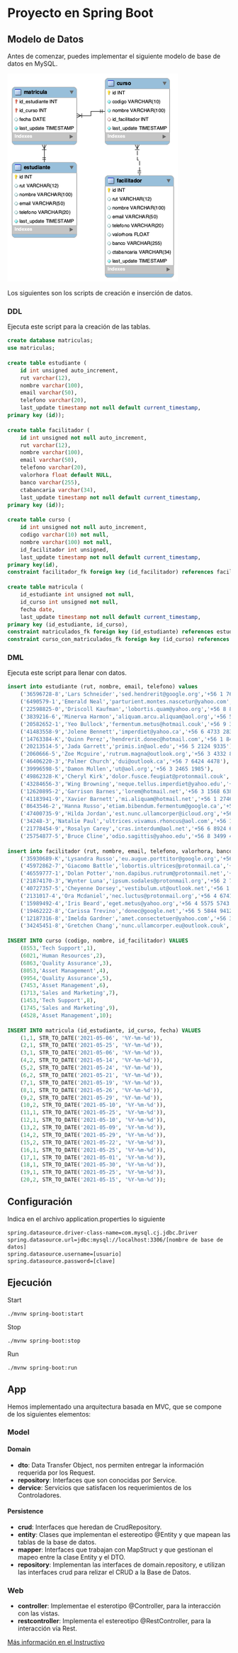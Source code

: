# Proyecto en Spring Boot

## Modelo de Datos
Antes de comenzar, puedes implementar el siguiente modelo de base de datos en MySQL.

![](/img/modelomatriculas.png "Modelo de Datos")

Los siguientes son los scripts de creación e inserción de datos.

### DDL
Ejecuta este script para la creación de las tablas.
```sql
create database matriculas;
use matriculas;

create table estudiante (
    id int unsigned auto_increment,
    rut varchar(12),
    nombre varchar(100),
    email varchar(50),
    telefono varchar(20),
    last_update timestamp not null default current_timestamp,
primary key (id));

create table facilitador (
    id int unsigned not null auto_increment,
    rut varchar(12),    
    nombre varchar(100),    
    email varchar(50),    
    telefono varchar(20),    
    valorhora float default NULL,    
    banco varchar(255),    
    ctabancaria varchar(34),    
    last_update timestamp not null default current_timestamp,    
primary key (id));

create table curso (
    id int unsigned not null auto_increment,
    codigo varchar(10) not null,    
    nombre varchar(100) not null,    
    id_facilitador int unsigned,    
    last_update timestamp not null default current_timestamp,    
primary key(id),   
constraint facilitador_fk foreign key (id_facilitador) references facilitador(id) on delete restrict);

create table matricula (
    id_estudiante int unsigned not null,
    id_curso int unsigned not null,
    fecha date,
    last_update timestamp not null default current_timestamp,    
primary key (id_estudiante, id_curso),    
constraint matriculados_fk foreign key (id_estudiante) references estudiante(id) on delete restrict,    
constraint curso_con_matriculados_fk foreign key (id_curso) references curso(id) on delete restrict);
```
### DML
Ejecuta este script para llenar con datos.
```sql
insert into estudiante (rut, nombre, email, telefono) values 
    ('36596728-8','Lars Schneider','sed.hendrerit@google.org','+56 1 7623 5725'),  
    ('6490579-1','Emerald Neal','parturient.montes.nascetur@yahoo.com','+56 6 8693 3591'),  
    ('22598825-0','Driscoll Kaufman','lobortis.quam@yahoo.org','+56 8 8859 6556'),  
    ('3839216-6','Minerva Harmon','aliquam.arcu.aliquam@aol.org','+56 5 6764 6329'),  
    ('20582652-1','Yeo Bullock','fermentum.metus@hotmail.couk','+56 9 3616 2762'),  
    ('41483558-9','Jolene Bennett','imperdiet@yahoo.ca','+56 6 4733 2833'),  
    ('14763384-K','Quinn Perez','hendrerit.donec@hotmail.com','+56 1 8423 6656'),  
    ('20213514-5','Jada Garrett','primis.in@aol.edu','+56 5 2124 9335'),  
    ('2060666-5','Zoe Mcguire','rutrum.magna@outlook.org','+56 3 4332 8474'),  
    ('46406220-3','Palmer Church','dui@outlook.ca','+56 7 6424 4478'),  
    ('39996598-5','Damon Mullen','ut@aol.org','+56 3 2465 1985'),  
    ('49862328-K','Cheryl Kirk','dolor.fusce.feugiat@protonmail.couk','+56 2 3734 5529'), 
    ('43284656-3','Wing Browning','neque.tellus.imperdiet@yahoo.edu','+56 8 6337 7348'),  
    ('12620895-2','Garrison Barnes','lorem@hotmail.net','+56 3 1568 6384'),  
    ('41183941-9','Xavier Barnett','mi.aliquam@hotmail.net','+56 1 2746 4825'),  
    ('8643546-2','Hanna Russo','etiam.bibendum.fermentum@google.ca','+56 5 7487 3765'), 
    ('47400735-9','Hilda Jordan','est.nunc.ullamcorper@icloud.org','+56 6 6371 1876'),  
    ('34248-3','Natalie Paul','ultrices.vivamus.rhoncus@aol.com','+56 1 2923 6528'),  
    ('21778454-9','Rosalyn Carey','cras.interdum@aol.net','+56 6 8924 6597'),  
    ('25754877-5','Bruce Cline','odio.sagittis@yahoo.edu','+56 8 3499 4977');

insert into facilitador (rut, nombre, email, telefono, valorhora, banco, ctabancaria) values
    ('35930689-K','Lysandra Russo','eu.augue.porttitor@google.org','+56 2 2332 2686', 41.03,'Et Magna Praesent Inc.','ES8936232360318702725231'),  
    ('45972862-7','Giacomo Battle','lobortis.ultrices@protonmail.ca','+56 3 7491 2588', 28.12,'Donec Tincidunt Corporation','GL3908838962031128'),  
    ('46559777-1','Dolan Potter','non.dapibus.rutrum@protonmail.net','+56 3 5532 4294', 94.24,'Maecenas Libero Foundation','BG82XGSR17991586542355'),  
    ('21874170-3','Wynter Luna','ipsum.sodales@protonmail.org','+56 2 7472 2444', 70.33,'Elementum At Institute','SK2161840162640586711280'),  
    ('40727357-5','Cheyenne Dorsey','vestibulum.ut@outlook.net','+56 1 4672 6694', 77.21,'Sollicitudin Commodo Ipsum Company','DO26234865975122724417837163'),  
    ('2131017-4','Ora Mcdaniel','nec.luctus@protonmail.org','+56 4 6741 9512', 81.12,'Fusce Dolor Quam Incorporated','FI0604269745520626'),  
    ('15989492-4','Iris Beard','eget.metus@yahoo.org','+56 4 5575 5743', 60.13,'Vitae Limited','MR4632875136714720710161125'),  
    ('19462222-8','Carissa Trevino','donec@google.net','+56 5 5844 9412', 67.74,'Laoreet Ipsum Foundation','SI92137312556177276'), 
    ('12187316-8','Imelda Gardner','amet.consectetuer@yahoo.com','+56 3 8235 6689', 40.91,'Quisque Limited','CR5897824843014557287'),  
    ('34245451-8','Gretchen Chang','nunc.ullamcorper.eu@outlook.couk','+56 4 4688 5166', 4.58,'Cras LLC','LV63UKUJ7284825183662');

INSERT INTO curso (codigo, nombre, id_facilitador) VALUES  
    (8553,'Tech Support',1),  
    (6021,'Human Resources',2),  
    (6863,'Quality Assurance',3),  
    (8053,'Asset Management',4),  
    (9954,'Quality Assurance',5),  
    (7453,'Asset Management',6), 
    (1713,'Sales and Marketing',7),  
    (1453,'Tech Support',8),  
    (1745,'Sales and Marketing',9),  
    (4528,'Asset Management',10);

INSERT INTO matricula (id_estudiante, id_curso, fecha) VALUES
    (1,1, STR_TO_DATE('2021-05-06', '%Y-%m-%d')),  
    (2,1, STR_TO_DATE('2021-05-25', '%Y-%m-%d')),  
    (3,1, STR_TO_DATE('2021-05-06', '%Y-%m-%d')),  
    (4,2, STR_TO_DATE('2021-05-14', '%Y-%m-%d')),  
    (5,2, STR_TO_DATE('2021-05-24', '%Y-%m-%d')),  
    (6,2, STR_TO_DATE('2021-05-21', '%Y-%m-%d')),  
    (7,1, STR_TO_DATE('2021-05-19', '%Y-%m-%d')),  
    (8,1, STR_TO_DATE('2021-05-26', '%Y-%m-%d')),  
    (9,2, STR_TO_DATE('2021-05-29', '%Y-%m-%d')),  
    (10,2, STR_TO_DATE('2021-05-10', '%Y-%m-%d')),  
    (11,1, STR_TO_DATE('2021-05-25', '%Y-%m-%d')),  
    (12,1, STR_TO_DATE('2021-05-10', '%Y-%m-%d')),  
    (13,2, STR_TO_DATE('2021-05-09', '%Y-%m-%d')),  
    (14,2, STR_TO_DATE('2021-05-29', '%Y-%m-%d')),  
    (15,2, STR_TO_DATE('2021-05-22', '%Y-%m-%d')),  
    (16,1, STR_TO_DATE('2021-05-25', '%Y-%m-%d')),  
    (17,1, STR_TO_DATE('2021-05-01', '%Y-%m-%d')),  
    (18,1, STR_TO_DATE('2021-05-30', '%Y-%m-%d')),  
    (19,1, STR_TO_DATE('2021-05-25', '%Y-%m-%d')), 
    (20,2, STR_TO_DATE('2021-05-15', '%Y-%m-%d'));
```

## Configuración
Indica en el archivo application.properties lo siguiente

```properties
spring.datasource.driver-class-name=com.mysql.cj.jdbc.Driver
spring.datasource.url=jdbc:mysql://localhost:3306/[nombre de base de datos]
spring.datasource.username=[usuario]
spring.datasource.password=[clave]
```

## Ejecución

Start

```shell
./mvnw spring-boot:start
```

Stop

```shell
./mvnw spring-boot:stop
```
Run

```shell
./mvnw spring-boot:run
```
## App
Hemos implementado una arquitectura basada en MVC, que se compone de los siguientes elementos:
### Model
#### Domain
- **dto**: Data Transfer Object, nos permiten entregar la información requerida por los Request.
- **repository**: Interfaces que son conocidas por Service.
- **dervice**: Servicios que satisfacen los requerimientos de los Controladores.
#### Persistence
- **crud**: Interfaces que heredan de CrudRepository.
- **entity**: Clases que implementan el estereotipo @Entity y que mapean las tablas de la base de datos.
- **mapper**: Interfaces que trabajan con MapStruct y que gestionan el mapeo entre la clase Entity y el DTO.
- **repository**: Implementan las interfaces de domain.repository, e utilizan las interfaces crud para relizar el CRUD a la Base de Datos.
### Web
- **controller**: Implementae el esterotipo @Controller, para la interacción con las vistas.
- **restcontroller**: Implementa el estereotipo @RestController, para la interacción vía Rest.

[Más información en el Instructivo](/img/Spring_Boot_Security.pdf) 
